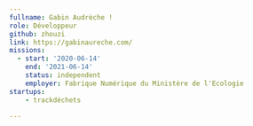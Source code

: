 ```yaml
---
fullname: Gabin Audrèche !
role: Développeur
github: zhouzi
link: https://gabinaureche.com/
missions:
  - start: '2020-06-14'
    end: '2021-06-14'
    status: independent
    employer: Fabrique Numérique du Ministère de l'Ecologie
startups: 
    - trackdéchets

---
```

